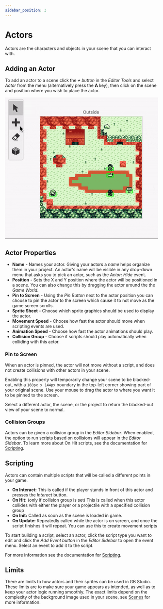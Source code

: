 ```yaml
---
sidebar_position: 3
---
```


# Actors

Actors are the characters and objects in your scene that you can interact with.

## Adding an Actor
To add an actor to a scene click the _**+** button_ in the _Editor Tools_ and select _Actor_ from the menu (alternatively press the **A** key), then click on the scene and position where you wish to place the actor.

<img src="/img/screenshots/add-actor.gif" style={{width:300}} />

## Actor Properties
- **Name** - Names your actor. Giving your actors a *name* helps organize them in your project. An actor's name will be visible in any drop-down menu that asks you to pick an actor, such as the *Actor: Hide* event.
- **Position** - Sets the X and Y position where the actor will be positioned in a scene. You can also change this by dragging the actor around the the _Game World_.
- **Pin to Screen** - Using the _Pin Button_ next to the actor position you can choose to pin the actor to the screen which cause it to not move as the game screen scrolls.
- **Sprite Sheet** - Choose which sprite graphics should be used to display the actor.
- **Movement Speed** - Choose how fast the actor should move when scripting events are used.
- **Animation Speed** - Choose how fast the actor animations should play.
- **Collision Group** - Choose if scripts should play automatically when colliding with this actor.

### Pin to Screen
When an actor is pinned, the actor will not move without a script, and does not create collisions with other actors in your scene.

Enabling this property will temporarily change your scene to be blacked-out, with a ``160px x 144px`` boundary in the top-left corner showing part of your original scene. Use your mouse to drag the actor to where you want it to be pinned to the screen.

Select a different actor, the scene, or the project to return the blacked-out view of your scene to normal.

### Collision Groups
Actors can be given a collision group in the _Editor Sidebar_. When enabled, the option to run scripts based on collisions will appear in the _Editor Sidebar_. To learn more about On Hit scripts, see the documentation for [Scripting](/docs/scripting).

## Scripting
Actors can contain multiple scripts that will be called a different points in your game.

- **On Interact:** This is called if the player stands in front of this actor and presses the _Interact_ button.
- **On Hit:** (only if collision group is set) This is called when this actor collides with either the player or a projectile with a specified collision group
- **On Init:** Called as soon as the scene is loaded in game.
- **On Update:** Repeatedly called while the actor is on screen, and once the script finishes it will repeat. You can use this to create movement scripts

To start building a script, select an actor, click the script type you want to edit and click the _Add Event button_ in the _Editor Sidebar_ to open the event menu. Select an event to add it to the script.

For more information see the documentation for [Scripting](/docs/scripting).

## Limits
There are limits to how actors and their sprites can be used in GB Studio. These limits are to make sure your game appears as intended, as well as to keep your actor logic running smoothly. The exact limits depend on the complexity of the background image used in your scene, see [Scenes](/docs/project-editor/scenes/#actor-limits) for more information.
